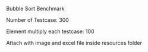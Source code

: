 
Bubble Sort Benchmark

Number of Testcase: 300

Element multiply each testcase: 100

Attach with image and excel file inside resources folder